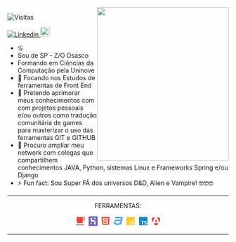 

<!--<img src="https://imgur.com/KZvmGQx.jpg" height=350 width=350 align="right"> -->
<img src="https://i.pinimg.com/originals/06/60/ef/0660efe82fa3da42ed56eef013171835.gif" align="right" height=350 width=300 border="white">
<!-- <img src = "https://i.pinimg.com/originals/35/df/e2/35dfe2690df1f3da44f06be0f6e8de7e.gif" align="right" height=100 width=90>  -->

<!-- <h2>Oi, Tudo bem?!</h1>

<h2>Bem vindo ao meu perfil !</h2> -->


<p><img src="https://visitor-badge.glitch.me/badge?page_id=d-silva.d-silva" alt="Visitas">

[![Linkedin](https://img.shields.io/badge/-LinkedIn-blue?style=flat&logo=Linkedin&logoColor=white&link=https://www.linkedin.com/in/danilo-silva-77204312b/)](https://www.linkedin.com/in/danilo-silva-77204312b/)<a href="https://www.instagram.com/d.ssilva2/" >
<img src="https://icon-library.com/images/instagram-small-icon/instagram-small-icon-12.jpg" height=22 width=22>
</a>

- :cancer:
- Sou de SP - Z/O Osasco
- Formando em Ciências da Computação pela Uninove
- :rocket: Focando nos Estudos de ferramentas de Front End
- :brain: Pretendo aprimorar meus conhecimentos com com projetos pessoais e/ou outros como tradução comunitária de games para masterizar o uso das ferramentas GIT e GITHUB 
- 🤝 Procuro ampliar meu network com colegas que compartilhem conhecimentos JAVA, Python, sistemas Linux e Frameworks Spring e/ou Django
- ⚡ Fun fact: Sou Super FÃ dos universos D&D, Alien e Vampire! :nerd_face::nerd_face::nerd_face:  


--------------------------------------------------------------------------------------------------------------------------------------------
 <p align="center">
FERRAMENTAS: 

<!-- <img src="https://i.pinimg.com/originals/e0/53/d7/e053d7538d377ce2b224dbf1823e5732.png" height=40 width=40><img src="https://minerandodados.com.br/wp-content/uploads/2017/02/python-logo.png" height=40 width=40><img src="https://resources.jetbrains.com/storage/products/pycharm/img/meta/pycharm_logo_300x300.png" height=40 width=40>
<img src="https://logodownload.org/wp-content/uploads/2017/04/java-logo-2.png" height=43 width=30>
<img src="https://seeklogo.com/images/E/eclipse-logo-85FE4BEA34-seeklogo.com.png" height=40 width=40>
<img src="https://git-scm.com/images/logos/downloads/Git-Icon-1788C.png" height=40 width=40>
<img src="http://static1.squarespace.com/static/5d092c5193b409000129adc4/t/5d0d75044951180001635b02/1561163016097/mysql-logo.png?format=1500w" height=40 width=40>
 -->
 <p align="center">
<!-- BackEnd-->
<!-- <img src="https://raw.githubusercontent.com/PKief/vscode-material-icon-theme/main/icons/python.svg" alt="react" width="25" height="25" /> -->
<!-- <img src="https://raw.githubusercontent.com/PKief/vscode-material-icon-theme/main/icons/django.svg" alt="react" width="25" height="25" />   -->
<img src="https://raw.githubusercontent.com/PKief/vscode-material-icon-theme/main/icons/java.svg" alt="java" width="25" height="25" />
<!-- <img src="https://raw.githubusercontent.com/PKief/vscode-material-icon-theme/main/icons/nodejs.svg" alt="nodejs" width="25" height="25" /> -->
<img src="https://raw.githubusercontent.com/PKief/vscode-material-icon-theme/main/icons/heroku.svg" alt="heroku" width="25" height="25" />
  
<!-- FrontEnd -->  
<img src="https://raw.githubusercontent.com/PKief/vscode-material-icon-theme/main/icons/html.svg" alt="react" width="25" height="25" />
<img src="https://raw.githubusercontent.com/PKief/vscode-material-icon-theme/main/icons/css.svg" alt="css" width="25" height="25" />
<img src="https://raw.githubusercontent.com/PKief/vscode-material-icon-theme/main/icons/javascript.svg" alt="javascript" width="25" height="25" />    
<img src="https://raw.githubusercontent.com/PKief/vscode-material-icon-theme/main/icons/typescript.svg" alt="typescript" width="25" height="25" />
<img src="https://raw.githubusercontent.com/PKief/vscode-material-icon-theme/main/icons/angular.svg" alt="angular-js" width="25" height="25" />



--------------------------------------------------------------------------------------------------------------------------------------------

